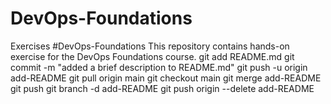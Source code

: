 # DevOps-Foundations
Exercises
#DevOps-Foundations This repository contains hands-on exercise for the DevOps Foundations course.
git add README.md
git commit -m "added a brief description to README.md"
git push -u origin add-README 
git pull origin main
git checkout main
git merge add-README
git push
git branch -d add-README
git push origin --delete add-README
